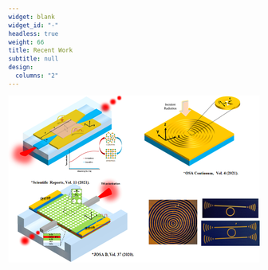 ```yaml
---
widget: blank
widget_id: "-"
headless: true
weight: 66
title: Recent Work
subtitle: null
design:
  columns: "2"
---
```

![title ](untitled4.png)